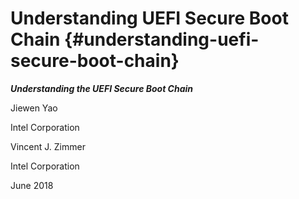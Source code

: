 # Understanding UEFI Secure Boot Chain {#understanding-uefi-secure-boot-chain}

_**Understanding the UEFI Secure Boot Chain**_

Jiewen Yao

Intel Corporation

Vincent J. Zimmer

Intel Corporation

June 2018
